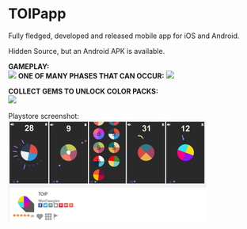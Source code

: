 # TOIPapp
Fully fledged, developed and released mobile app for iOS and Android.

Hidden Source, but an Android APK is available.

**GAMEPLAY:**  
![](toipGamePlayGIF.gif)
**ONE OF MANY PHASES THAT CAN OCCUR:**
![](toipNukeGIF.gif)

**COLLECT GEMS TO UNLOCK COLOR PACKS:**  
![](toipGemsGIF.gif)
 	
Playstore screenshot:  
![](toip_ss.png)
